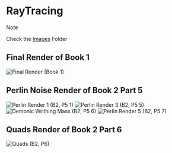 # RayTracing
> [!NOTE]
> Check the [Images](https://github.com/Loris-Moreau/RayTracing/tree/dc6787cf7333bcb98622797fc1f6a5ec0eac29c6/Images) Folder

## Final Render of Book 1
![Final Render (Book 1)](https://github.com/Loris-Moreau/RayTracing/assets/80474693/5654762d-a0b1-4386-95a6-631e1cdcd9ba)

## Perlin Noise Render of Book 2 Part 5
![Perlin Render 1 (B2, P5 1)](https://github.com/Loris-Moreau/RayTracing/assets/80474693/26f250fb-2314-42a6-93cd-822c9d63e245) ![Perlin Render 3 (B2, P5 5)](https://github.com/Loris-Moreau/RayTracing/assets/80474693/8e1e06ac-a7ed-4b8d-94f0-5d250466a30a) ![Demonic Writhing Mass (B2, P5 6)](https://github.com/Loris-Moreau/RayTracing/assets/80474693/4288fad1-ed51-4444-a926-771708890204) ![Perlin Render 5 (B2, P5 7)](https://github.com/Loris-Moreau/RayTracing/assets/80474693/57e43a9e-b453-4219-9b5e-1b90595b3acd) 

## Quads Render of Book 2 Part 6
![Quads (B2, P6)](https://github.com/Loris-Moreau/RayTracing/assets/80474693/e5f4b102-c84a-4666-88a3-6c019c61db7b)

